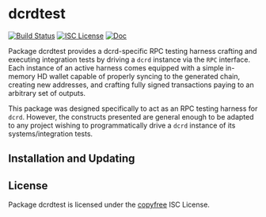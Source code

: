 dcrdtest
=======

[![Build Status](https://github.com/decred/dcrtest/workflows/Build%20and%20Test/badge.svg)](https://github.com/decred/dcrtest/actions)
[![ISC License](https://img.shields.io/badge/license-ISC-blue.svg)](http://copyfree.org)
[![Doc](https://img.shields.io/badge/doc-reference-blue.svg)](https://pkg.go.dev/github.com/decred/dcrtest/dcrdtest)

Package dcrdtest provides a dcrd-specific RPC testing harness crafting and
executing integration tests by driving a `dcrd` instance via the `RPC`
interface. Each instance of an active harness comes equipped with a simple
in-memory HD wallet capable of properly syncing to the generated chain,
creating new addresses, and crafting fully signed transactions paying to an
arbitrary set of outputs. 

This package was designed specifically to act as an RPC testing harness for
`dcrd`. However, the constructs presented are general enough to be adapted to
any project wishing to programmatically drive a `dcrd` instance of its
systems/integration tests. 

## Installation and Updating


## License

Package dcrdtest is licensed under the [copyfree](http://copyfree.org) ISC
License.

